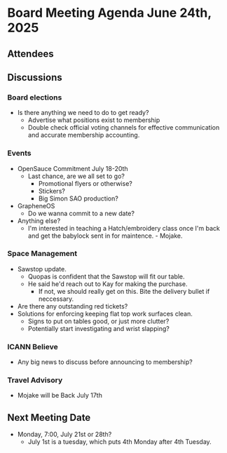 # Board Meeting Agenda June 24th, 2025

## Attendees


## Discussions 

### Board elections
- Is there anything we need to do to get ready?
    - Advertise what positions exist to membership
    - Double check official voting channels for effective communication and accurate membership accounting. 

### Events
- OpenSauce Commitment July 18-20th
  - Last chance, are we all set to go?
    - Promotional flyers or otherwise?
    - Stickers?
    - Big Simon SAO production?
- GrapheneOS 
    - Do we wanna commit to a new date?
- Anything else?
    - I'm interested in teaching a Hatch/embroidery class once I'm back and get the babylock sent in for maintence. - Mojake. 

### Space Management
- Sawstop update.
    - Quopas is confident that the Sawstop will fit our table.
    - He said he'd reach out to Kay for making the purchase.
        - If not, we should really get on this. Bite the delivery bullet if neccessary.
- Are there any outstanding red tickets?
- Solutions for enforcing keeping flat top work surfaces clean.
    - Signs to put on tables good, or just more clutter?
    - Potentially start investigating and wrist slapping?

### ICANN Believe
- Any big news to discuss before announcing to membership?

### Travel Advisory
- Mojake will be Back July 17th 

## Next Meeting Date
- Monday, 7:00, July 21st or 28th? 
    - July 1st is a tuesday, which puts 4th Monday after 4th Tuesday. 
